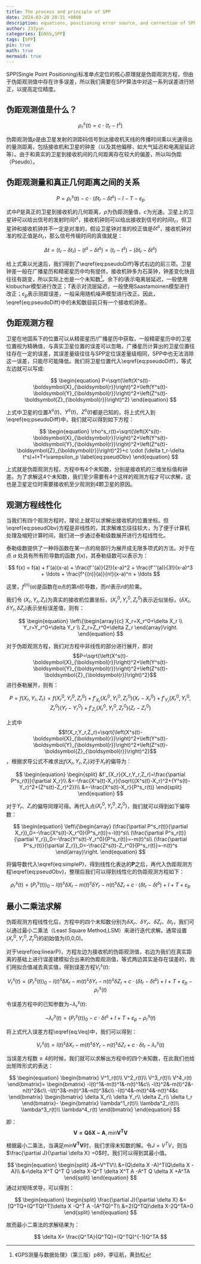 ```yaml
---
title: The process and principle of SPP
date: 2024-03-20 20:31 +0800
description: equations, positioning error source, and correction of SPP.
author: 233yun
categories: [GNSS,SPP]
tags: [SPP]
pin: true
math: true
mermaid: true
---
```


SPP(Single Point Positioning)标准单点定位的核心原理就是伪距观测方程，但由于伪距观测值中存在许多误差，所以我们需要在SPP算法中对这一系列误差进行矫正，以提高定位精度。

## 伪距观测值是什么？

$$
\begin{equation}
    \rho^s_r(t)=c \cdot(t_r-t^s)
    \label{eq:pseudo}
\end{equation}
$$

伪距观测值$\rho$是由卫星发射的测距码信号到达接收机天线的传播时间乘以光速得出的量测距离，包括接收机和卫星的钟差（以及其他偏移，如大气延迟和电离层延迟等）。由于和真实的卫星到接收机间的几何距离存在较大的偏差，所以叫伪距（Pseudo）。

## 伪距观测量和真正几何距离之间的关系

$$
\begin{equation}
    P=\rho^s_r(t)-c \cdot (\delta t_r-\delta t^s)-I-T-\varepsilon_p
    \label{eq:pseudoDiff}
\end{equation}
$$

式中$P$是真正的卫星到接收机的几何距离，$\rho$为伪距测量值，$c$为光速。卫星上的卫星钟可以给出信号的发射时间$t^s$，接收机钟则可以给出接收到信号的时间$t_r$，但卫星钟和接收机钟并不一定是对准的，假设卫星钟对准的校正值是$\delta t^s$，接收机钟对准的校正值是$\delta t_r$，那么信号传输时间的真值就是：

$$
\begin{equation}
    \Delta t=(t_r-\delta t_r)-(t^s-\delta t^s)=(t_r-t^s)-(\delta t_r-\delta t^s)
\end{equation}
$$

给上式乘以光速后，我们得到了\eqref{eq:pseudoDiff}等式右边的前三项。卫星钟差一般在广播星历和精密星历中均有提供，接收机钟多为石英钟，钟差变化快且往往有跳变，所以实际上也是一个未知数[^lzh]。余下的$I$表示电离层延迟，一般使用klobuchar模型进行改正；$T$表示对流层延迟，一般使用Saastamoinen模型进行改正；$\varepsilon_p$表示测距误差，一般采用随机噪声模型进行改正。因此，\eqref{eq:pseudoDiff}中的未知数目前只有一个接收机钟差。

## 伪距观测方程

卫星在地固系下的位置可以从精密星历/广播星历中获取，一般精密星历中的卫星位置视为精确值，与真实卫星位置的误差可以忽略，广播星历计算出的卫星位置往往存在一定的误差，其误差量级往往与SPP定位误差量级相同，SPP中也无法消除这一误差，只能尽可能降低。我们将卫星位置代入\eqref{eq:pseudoDiff}，等式左边就可以写成:

$$
\begin{equation}
    P=\sqrt{\left(X^s(t)-\boldsymbol{X}_{\boldsymbol{r}}\right)^2+\left(Y^s(t)-\boldsymbol{Y}_{\boldsymbol{r}}\right)^2+\left(Z^s(t)-\boldsymbol{Z}_{\boldsymbol{r}}\right)^2}
\end{equation}
$$

上式中卫星的位置$X^s(t)$、$Y^s(t)$、$Z^s(t)$都是已知的，将上式代入到\eqref{eq:pseudoDiff}中，我们就可以得到如下方程：

$$
\begin{equation}
    \rho^s_r(t)=\sqrt{\left(X^s(t)-\boldsymbol{X}_{\boldsymbol{r}}\right)^2+\left(Y^s(t)-\boldsymbol{Y}_{\boldsymbol{r}}\right)^2+\left(Z^s(t)-\boldsymbol{Z}_{\boldsymbol{r}}\right)^2}+c \cdot (\delta t_r-\delta t^s)+I+T+\varepsilon_p  
     \label{eq:pseudObv}
\end{equation}
$$

上式就是伪距观测方程，方程中有4个未知数，分别是接收机的三维坐标值和钟差。为了求解这4个未知数，我们至少需要有4个这样的观测方程才可以求解，这也是卫星定位时需要接收机至少观测到4颗卫星的原因。

## 观测方程线性化

当我们有四个观测方程时，理论上就可以求解出接收机的位置坐标。但\eqref{eq:pseudObv}方程是非线性的，其求解难忘往往较大，为了便于计算机处理及缩短计算时间，我们进一步通过泰勒级数展开进行方程线性化。

泰勒级数提供了一种将函数在某一点的局部行为展开成无限多项式的方法。对于在点 $a$ 处具有所有阶导数的函数 $f(x)$，其泰勒级数可以表示为：

$$
f(x) = f(a) + f'(a)(x-a) + \frac{f''(a)}{2!}(x-a)^2 + \frac{f'''(a)}{3!}(x-a)^3 + \ldots + \frac{f^{(n)}(a)}{n!}(x-a)^n + \ldots
$$

这里，$f^{(n)}(a)$是函数在$a$点的第$n$阶导数，而$n!$表示$n$的阶乘。

我们令 $(X_r,Y_r,Z_r)$为真实的接收机位置坐标，$(X_r^0,Y_r^0,Z_r^0)$表示近似坐标，$(\delta X_r,\delta Y_r,\delta Z_r)$表示坐标误差值，则有：

$$
\begin{equation}
    \left\{\begin{array}{c}
    X_r=X_r^0+\delta X_r \\
    Y_r=Y_r^0+\delta Y_r \\
    Z_r=Z_r^0+\delta Z_r
\end{array}\right.
\end{equation}
$$

对于伪距观测方程，我们对方程中非线性的部分进行展开，即对 $$P=\sqrt{\left(X^s(t)-\boldsymbol{X}_{\boldsymbol{r}}\right)^2+\left(Y^s(t)-\boldsymbol{Y}_{\boldsymbol{r}}\right)^2+\left(Z^s(t)-\boldsymbol{Z}_{\boldsymbol{r}}\right)^2}$$ 进行泰勒展开，则有：

$$
\begin{equation}
    P=f(X_r,Y_r,Z_r)=f(X_r^0,Y_r^0,Z_r^0)+f'_{X_r}(X_r^0,Y_r^0,Z_r^0)(X_r-X_r^0)+f'_{Y_r}(X_r^0,Y_r^0,Z_r^0)(Y_r-Y_r^0)+f'_{Z_r}(X_r^0,Y_r^0,Z_r^0)(Z_r-Z_r^0)
    \label{eq:simpleP}
\end{equation}
$$

上式中 $$f(X_r,Y_r,Z_r)=\sqrt{\left(X^s(t)-\boldsymbol{X}_{\boldsymbol{r}}\right)^2+\left(Y^s(t)-\boldsymbol{Y}_{\boldsymbol{r}}\right)^2+\left(Z^s(t)-\boldsymbol{Z}_{\boldsymbol{r}}\right)^2}$$，根据求导公式不难求出$f(X_r,Y_r,Z_r)$对于$X_r$的偏导为：

$$
\begin{equation}
\begin{split}
    &f'_{X_r}(X_r,Y_r,Z_r)=\frac{\partial P^s_r(t)}{\partial X_r}\\
    &=-\frac{X^s(t)-X_r}{\sqrt{(X^s(t)-X_r)^2+(Y^s(t)-Y_r)^2+(Z^s(t)-Z_r)^2}}\\
    &=-\frac{X^s(t)-X_r}{P^s_r(t)}
\end{split}
\end{equation}
$$

对于$Y_r$、$Z_r$的偏导同理可得。再代入点$(X_r^0,Y_r^0,Z_r^0)$，我们就可以得到如下偏导数：

$$
\begin{equation}
    \left\{\begin{array}
    (\frac{\partial P^s_r(t)}{\partial X_r})_0=-\frac{X^s(t)-X_r^0}{P^s_r(t)}=-l(t)^s\\
    (\frac{\partial P^s_r(t)}{\partial Y_r})_0=-\frac{Y^s(t)-Y_r^0}{P^s_r(t)}=-m(t)^s\\
    (\frac{\partial P^s_r(t)}{\partial Z_r})_0=-\frac{Z^s(t)-Z_r^0}{P^s_r(t)}=-n(t)^s
    \end{array}\right.
\end{equation}
$$

将偏导数代入\eqref{eq:simpleP}，得到线性化表达的$\boldsymbol{P}$之后，再代入伪距观测方程\eqref{eq:pseudObv}，整理后我们可以得到线性化的伪距观测方程如下：

$$
\begin{equation}
   \rho^s_r(t)=(P^s_r(t))_0-l(t)^s \delta X_r-m(t)^s \delta Y_r- n(t)^s \delta Z_r+c \cdot (\delta t_r-\delta t^s)+I+T+\varepsilon_p
   \label{eq:linearP}
\end{equation}
$$

## 最小二乘法求解

伪距观测方程线性化后，方程中的四个未知数分别为$\delta X_r$、$\delta Y_r$、$\delta Z_r$、$\delta t_r$，我们可以通过最小二乘法（Least Square Method,LSM）来进行迭代求解。通常设置$(X_r^0,Y_r^0,Z_r^0)$的初始值为(0,0,0)。

对于\eqref{eq:linearP}，方程左边为接收机的伪距观测值，右边为我们在真实距离的基础上进行误差建模拟合出来的伪距观测值，等式两边其实是存在误差的，我们用拟合值减去真实值，得到误差方程$V_r^s(t)$:

$$
\begin{equation}
    V_r^s(t)=(P^s_r(t))_0-l(t)^s \delta X_r-m(t)^s \delta Y_r- n(t)^s \delta Z_r+c \cdot (\delta t_r-\delta t^s)+I+T+\varepsilon_p-\rho^s_r(t)
    \label{eq:Veq}
\end{equation}
$$

令误差方程中的已知参数为$-\lambda^s_r(t)$:

$$
-\lambda^s_r(t)=(P^s_r(t))_0-c \cdot \delta t^s+I+T+\varepsilon_p-\rho^s_r(t)
$$

将上式代入误差方程\eqref{eq:Veq}中，我们可以得到：

$$
V^s_r(t)=l(t)^s \delta X_r-m(t)^s \delta Y_r- n(t)^s \delta Z_r+c \cdot \delta t_r -\lambda^s_r(t)
$$

当误差方程数$\ge 4$的时候，我们就可以求解出方程中的四个未知数，在此我们也给出矩阵形式的表达：

$$
\begin{equation}
    \begin{bmatrix}
    V^1_r(t)\\
    V^2_r(t)\\
    V^3_r(t)\\
    V^4_r(t)
    \end{bmatrix}=
    \begin{bmatrix}
        -l(t)^1&-m(t)^1&-n(t)^1&c\\
        -l(t)^2&-m(t)^2&-n(t)^2&c\\
        -l(t)^3&-m(t)^3&-n(t)^3&c\\
        -l(t)^4&-m(t)^4&-n(t)^4&c
    \end{bmatrix}
    \begin{bmatrix}
        \delta X_r\\
        \delta Y_r\\
        \delta Z_r\\
        \delta t_r
    \end{bmatrix}-
    \begin{bmatrix}
        \lambda^1_r(t)\\
        \lambda^2_r(t)\\
        \lambda^3_r(t)\\
        \lambda^4_r(t)
    \end{bmatrix}
\end{equation}
$$

即：$$\boldsymbol{V=Q\delta X -A}, min{\boldsymbol{V^TV}}$$

根据最小二乘法，当满足$min{\boldsymbol{V^TV}}$时，我们求得未知数的解。令$J=V^TV$，则当$\frac{\partial J}{\partial \delta X} =0$时，我们可以得到其最小值。

$$
\begin{equation}
    \begin{split}
        J&=V^TV\\
        &=(Q\delta X -A)^T(Q\delta X -A)\\
        &=\delta X^T Q^T Q \delta X-Q^T \delta X^T A -A^T  Q \delta X +A^TA
    \end{split}
\end{equation}
$$
通过对矩阵求导，可以得到：

$$
\begin{equation}
\begin{split}
    \frac{\partial J}{\partial \delta X} &=[Q^TQ+(Q^TQ)^T]\delta X -Q^T A -(A^TQ)^T\\
    &=2(Q^TQ)\delta X-2Q^TA=0
\end{split}
\end{equation}
$$

故而最小二乘法的求解结果为：

$$
\delta X= \frac{Q^TA}{Q^TQ}=(Q^TQ)^{-1}Q^TA
$$

[^lzh]:《GPS测量与数据处理》（第三版）p89，李征航，黄劲松
